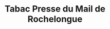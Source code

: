 ---
title: "Tabac Presse du Mail de Rochelongue"
url: /agde/tabac-presse-du-mail-de-rochelongue/
shop: marchand de journaux
---